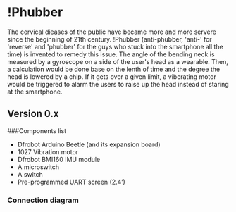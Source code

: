 # !Phubber
The cervical dieases of the public have became more and more servere since the beginning of 21th century. !Phubber (anti-phubber, 'anti-' for 'reverse' and 'phubber' for the guys who stuck into the smartphone all the time) is invented to remedy this issue. The angle of the bending neck is measured by a gyroscope on a side of the user's head as a wearable. Then, a calculation would be done base on the lenth of time and the degree the head is lowered by a chip. If it gets over a given limit, a viberating motor would be triggered to alarm the users to raise up the head instead of staring at the smartphone. 


## Version 0.x

###Components list

- Dfrobot Arduino Beetle (and its expansion board)
- 1027 Vibration motor
- Dfrobot BMI160 IMU module
- A microswitch
- A switch
- Pre-programmed UART screen (2.4’)

### Connection diagram

